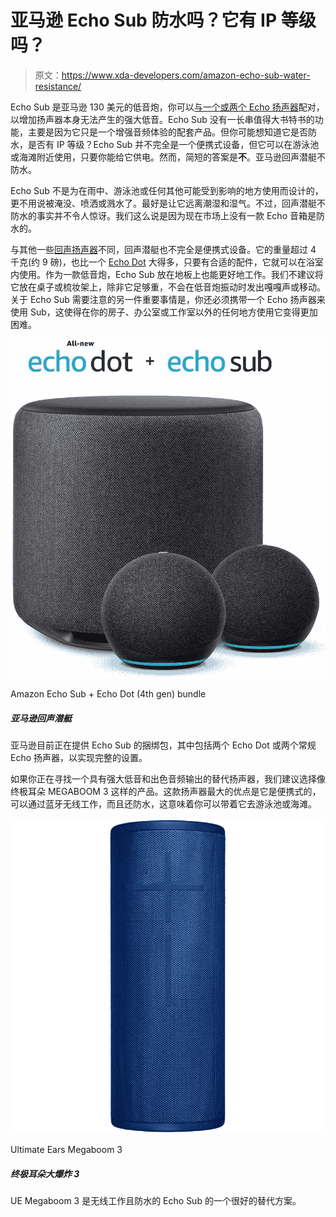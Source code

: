 # 亚马逊 Echo Sub 防水吗？它有 IP 等级吗？

> 原文：<https://www.xda-developers.com/amazon-echo-sub-water-resistance/>

Echo Sub 是亚马逊 130 美元的低音炮，你可以[与一个或两个 Echo 扬声器](https://www.xda-developers.com/how-to-pair-echo-sub-amazon-echo/)配对，以增加扬声器本身无法产生的强大低音。Echo Sub 没有一长串值得大书特书的功能，主要是因为它只是一个增强音频体验的配套产品。但你可能想知道它是否防水，是否有 IP 等级？Echo Sub 并不完全是一个便携式设备，但它可以在游泳池或海滩附近使用，只要你能给它供电。然而，简短的答案是**不**。亚马逊回声潜艇不防水。

Echo Sub 不是为在雨中、游泳池或任何其他可能受到影响的地方使用而设计的，更不用说被淹没、喷洒或溅水了。最好是让它远离潮湿和湿气。不过，回声潜艇不防水的事实并不令人惊讶。我们这么说是因为现在市场上没有一款 Echo 音箱是防水的。

与其他一些[回声扬声器](https://www.xda-developers.com/amazon-echo-4th-gen-review/)不同，回声潜艇也不完全是便携式设备。它的重量超过 4 千克(约 9 磅)，也比一个 [Echo Dot](https://www.xda-developers.com/amazon-echo-dot-4th-gen-review/) 大得多，只要有合适的配件，它就可以在浴室内使用。作为一款低音炮，Echo Sub 放在地板上也能更好地工作。我们不建议将它放在桌子或梳妆架上，除非它足够重，不会在低音炮振动时发出嘎嘎声或移动。关于 Echo Sub 需要注意的另一件重要事情是，你还必须携带一个 Echo 扬声器来使用 Sub，这使得在你的房子、办公室或工作室以外的任何地方使用它变得更加困难。

 <picture>![Amazon is currently offering bundles of the Echo Sub which includes either two Echo Dot or two regular Echo speakers for a complete setup.](img/48a02383e967e13ab1b7366c1459f80b.png)</picture> 

Amazon Echo Sub + Echo Dot (4th gen) bundle

##### 亚马逊回声潜艇

亚马逊目前正在提供 Echo Sub 的捆绑包，其中包括两个 Echo Dot 或两个常规 Echo 扬声器，以实现完整的设置。

如果你正在寻找一个具有强大低音和出色音频输出的替代扬声器，我们建议选择像终极耳朵 MEGABOOM 3 这样的产品。这款扬声器最大的优点是它是便携式的，可以通过蓝牙无线工作，而且还防水，这意味着你可以带着它去游泳池或海滩。

 <picture>![The UE Megaboom 3 is a great alternative to the Echo Sub that works wirelessly and is also waterproof.](img/0a33f74462be62f67cd8ecb1ef35e830.png)</picture> 

Ultimate Ears Megaboom 3

##### 终极耳朵大爆炸 3

UE Megaboom 3 是无线工作且防水的 Echo Sub 的一个很好的替代方案。